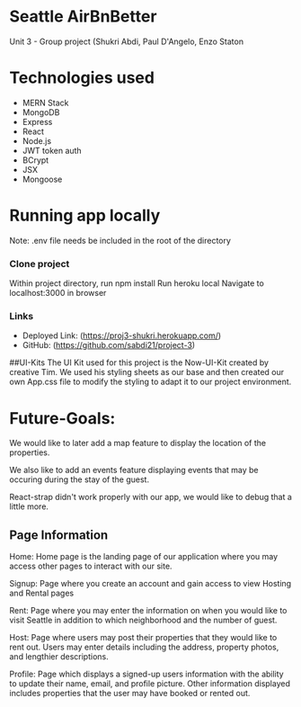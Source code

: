 # Seattle AirBnBetter
Unit 3 - Group project (Shukri Abdi, Paul D'Angelo, Enzo Staton

# Technologies used
- MERN Stack
- MongoDB
- Express
- React
- Node.js
- JWT token auth
- BCrypt
- JSX
- Mongoose

# Running app locally
Note: .env file needs be included in the root of the directory

### Clone project
Within project directory, run npm install
Run heroku local
Navigate to localhost:3000 in browser

### Links
- Deployed Link: (https://proj3-shukri.herokuapp.com/)
- GitHub: (https://github.com/sabdi21/project-3)

##UI-Kits
The UI Kit used for this project is the Now-UI-Kit created by creative Tim.  We used his styling sheets as our base and then created our own App.css file to modify the styling to adapt it to our project environment.


# Future-Goals:
We would like to later add a map feature to display the location of the properties.

We also like to add an events feature displaying events that may be occuring during the stay of the guest.

React-strap didn't work properly with our app, we would like to debug that a little more.

## Page Information

Home:  Home page is the landing page of our application where you may access other pages to interact with our site.

Signup:  Page where you create an account and gain access to view Hosting and Rental pages

Rent: Page where you may enter the information on when you would like to visit Seattle in addition to which neighborhood and the number of guest.

Host: Page where users may post their properties that they would like to rent out.  Users may enter details including the address, property photos, and lengthier descriptions.

Profile: Page which displays a signed-up users information with the ability to update their name, email, and profile picture.  Other information displayed includes properties that the user may have booked or rented out.
